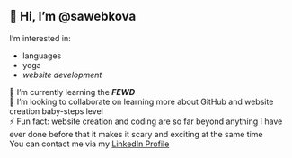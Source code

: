 ## 👋 Hi, I’m **@sawebkova**
I’m interested in:
 * languages
 *  yoga
 * *website development*

🌱 I’m currently learning the __*FEWD*__  
💞️ I’m looking to collaborate on learning more about GitHub and website creation baby-steps level  
⚡ Fun fact: website creation and coding are so far beyond anything I have ever done before that it makes it scary and exciting at the same time  
You can contact me via my [LinkedIn Profile](http://www.linkedin.com/in/olga-savenkova-287239317)

<!---
sawebkova/sawebkova is a ✨ special ✨ repository because its `README.md` (this file) appears on your GitHub profile.
You can click the Preview link to take a look at your changes.
--->

